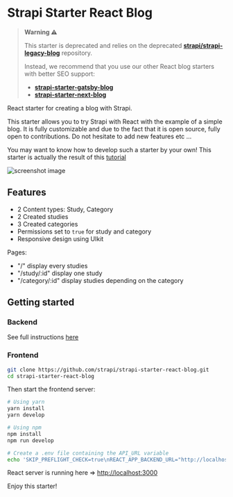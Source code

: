 # Strapi Starter React Blog

> **Warning :warning:**
>
> This starter is deprecated and relies on the deprecated **[strapi/strapi-legacy-blog](https://github.com/strapi/strapi-legacy-blog)** repository.
>
> Instead, we recommend that you use our other React blog starters with better SEO support:
>
> * [**strapi-starter-gatsby-blog**](https://github.com/strapi/strapi-starter-gatsby-blog)
> * [**strapi-starter-next-blog**](https://github.com/strapi/strapi-starter-next-blog)

React starter for creating a blog with Strapi.

This starter allows you to try Strapi with React with the example of a simple blog. It is fully customizable and due to the fact that it is open source, fully open to contributions. Do not hesitate to add new features etc ...

You may want to know how to develop such a starter by your own! This starter is actually the result of this [tutorial](https://strapi.io/blog/build-a-blog-with-react-strapi-and-apollo)

![screenshot image](/screenshot.png)

## Features

- 2 Content types: Study, Category
- 2 Created studies
- 3 Created categories
- Permissions set to `true` for study and category
- Responsive design using UIkit

Pages:

- "/" display every studies
- "/study/:id" display one study
- "/category/:id" display studies depending on the category

## Getting started

### Backend

See full instructions [here](https://github.com/strapi/strapi-legacy-blog)

### Frontend

```bash
git clone https://github.com/strapi/strapi-starter-react-blog.git
cd strapi-starter-react-blog
```

Then start the frontend server:

```bash
# Using yarn
yarn install
yarn develop

# Using npm
npm install
npm run develop

# Create a .env file containing the API_URL variable
echo 'SKIP_PREFLIGHT_CHECK=true\nREACT_APP_BACKEND_URL="http://localhost:1337' >> .env
```

React server is running here => [http://localhost:3000](http://localhost:3000)

Enjoy this starter!
